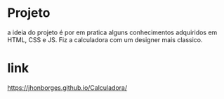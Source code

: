 # Projeto
a ideia do projeto é por em pratica alguns conhecimentos adquiridos em HTML, CSS e JS.
Fiz a calculadora com um designer mais classico.

# link
https://jhonborges.github.io/Calculadora/
